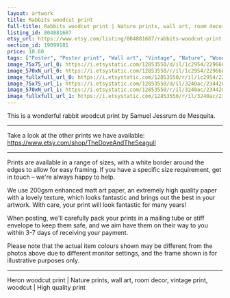 ```yaml
---
layout: artwork
title: Rabbits woodcut print 
full-title: Rabbits woodcut print | Nature prints, wall art, room decor, vintage print, woodcut print, parrot | High quality print
listing_id: 804881607
etsy_url: https://www.etsy.com/listing/804881607/rabbits-woodcut-print-nature-prints-wall?utm_source=ds&utm_medium=api&utm_campaign=api
section_id: 19099181
price: 10.60
tags: ["Poster", "Poster print", "Wall art", "Vintage", "Nature", "Woodcut", "Nature print", "Wildlife print", "Black and white", "Vintage print", "High quality print", "Rabbits", "Animals"]
image_75x75_url_0: https://i.etsystatic.com/12853550/d/il/1c2954/2296600748/il_75x75.2296600748_9t5n.jpg?version=0
image_570xN_url_0: https://i.etsystatic.com/12853550/r/il/1c2954/2296600748/il_570xN.2296600748_9t5n.jpg
image_fullxfull_url_0: https://i.etsystatic.com/12853550/r/il/1c2954/2296600748/il_fullxfull.2296600748_9t5n.jpg
image_75x75_url_1: https://i.etsystatic.com/12853550/d/il/3240ac/2344209629/il_75x75.2344209629_ai8k.jpg?version=0
image_570xN_url_1: https://i.etsystatic.com/12853550/r/il/3240ac/2344209629/il_570xN.2344209629_ai8k.jpg
image_fullxfull_url_1: https://i.etsystatic.com/12853550/r/il/3240ac/2344209629/il_fullxfull.2344209629_ai8k.jpg
---
```

This is a wonderful rabbit woodcut print by Samuel Jessrum de Mesquita.

---

Take a look at the other prints we have available:
https://www.etsy.com/shop/TheDoveAndTheSeagull

---

Prints are available in a range of sizes, with a white border around the edges to allow for easy framing. If you have a specific size requirement, get in touch – we&#39;re always happy to help.

We use 200gsm enhanced matt art paper, an extremely high quality paper with a lovely texture, which looks fantastic and brings out the best in your artwork. With care, your print will look fantastic for many years!

When posting, we&#39;ll carefully pack your prints in a mailing tube or stiff envelope to keep them safe, and we aim have them on their way to you within 3-7 days of receiving your payment.

Please note that the actual item colours shown may be different from the photos above due to different monitor settings, and the frame shown is for illustrative purposes only.

---

Heron woodcut print | Nature prints, wall art, room decor, vintage print, woodcut | High quality print
